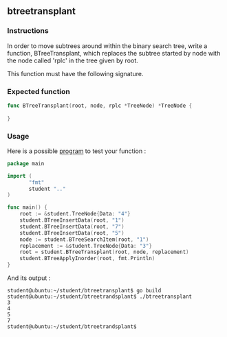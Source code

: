 ## btreetransplant
### Instructions

In order to move subtrees around within the binary search tree, write a function, BTreeTransplant, which replaces the subtree started by node with the node called 'rplc' in the tree given by root.

This function must have the following signature.

### Expected function

```go
func BTreeTransplant(root, node, rplc *TreeNode) *TreeNode {
	
}

```

### Usage

Here is a possible [program](TODO-LINK) to test your function :

```go
package main

import (
       "fmt"
       student ".."
)

func main() {
	root := &student.TreeNode{Data: "4"}
	student.BTreeInsertData(root, "1")
	student.BTreeInsertData(root, "7")
	student.BTreeInsertData(root, "5")
	node := student.BTreeSearchItem(root, "1")
	replacement := &student.TreeNode{Data: "3"}
	root = student.BTreeTransplant(root, node, replacement)
	student.BTreeApplyInorder(root, fmt.Println)
}
```

And its output :

```console
student@ubuntu:~/student/btreetransplant$ go build
student@ubuntu:~/student/btreetrandsplant$ ./btreetransplant
3
4
5
7
student@ubuntu:~/student/btreetrandsplant$ 
```
